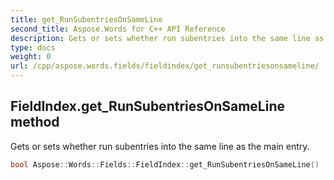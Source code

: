 ```yaml
---
title: get_RunSubentriesOnSameLine
second_title: Aspose.Words for C++ API Reference
description: Gets or sets whether run subentries into the same line as the main entry. 
type: docs
weight: 0
url: /cpp/aspose.words.fields/fieldindex/get_runsubentriesonsameline/
---
```

## FieldIndex.get_RunSubentriesOnSameLine method


Gets or sets whether run subentries into the same line as the main entry.

```cpp
bool Aspose::Words::Fields::FieldIndex::get_RunSubentriesOnSameLine()
```

